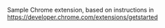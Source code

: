 Sample Chrome extension, based on instructions in https://developer.chrome.com/extensions/getstarted

